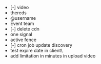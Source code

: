 - [-] video
- thereds
- @username
- Event team
- [-] delete cdn
- one signal
- active fence
- [-] cron job update discovery
- test expire date in client\
- add limitation in minutes in upload video
